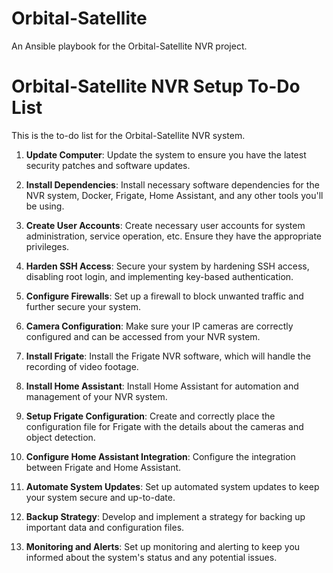 # Orbital-Satellite
An Ansible playbook for the Orbital-Satellite NVR project.

# Orbital-Satellite NVR Setup To-Do List

This is the to-do list for the Orbital-Satellite NVR system.

1. **Update Computer**: Update the system to ensure you have the latest security patches and software updates.

2. **Install Dependencies**: Install necessary software dependencies for the NVR system, Docker, Frigate, Home Assistant, and any other tools you'll be using.

3. **Create User Accounts**: Create necessary user accounts for system administration, service operation, etc. Ensure they have the appropriate privileges.

4. **Harden SSH Access**: Secure your system by hardening SSH access, disabling root login, and implementing key-based authentication.

5. **Configure Firewalls**: Set up a firewall to block unwanted traffic and further secure your system.

6. **Camera Configuration**: Make sure your IP cameras are correctly configured and can be accessed from your NVR system.

7. **Install Frigate**: Install the Frigate NVR software, which will handle the recording of video footage.

8. **Install Home Assistant**: Install Home Assistant for automation and management of your NVR system.

9. **Setup Frigate Configuration**: Create and correctly place the configuration file for Frigate with the details about the cameras and object detection.

10. **Configure Home Assistant Integration**: Configure the integration between Frigate and Home Assistant.

11. **Automate System Updates**: Set up automated system updates to keep your system secure and up-to-date.

12. **Backup Strategy**: Develop and implement a strategy for backing up important data and configuration files.

13. **Monitoring and Alerts**: Set up monitoring and alerting to keep you informed about the system's status and any potential issues.
